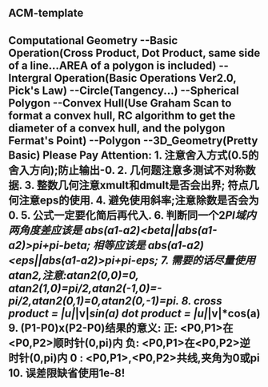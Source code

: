 ACM-template
----------------------------

Computational Geometry
--Basic Operation(Cross Product, Dot Product, same side of a line...AREA of a polygon is included)
--Intergral Operation(Basic Operations Ver2.0, Pick's Law)
--Circle(Tangency...)
--Spherical Polygon
--Convex Hull(Use Graham Scan to format a convex hull, RC algorithm to get the diameter of a convex hull, and the polygon Fermat's Point)
--Polygon
--3D_Geometry(Pretty Basic)
			Please Pay Attention:
				1. 注意舍入方式(0.5的舍入方向);防止输出-0.
				2. 几何题注意多测试不对称数据.
				3. 整数几何注意xmult和dmult是否会出界;
   					符点几何注意eps的使用.
				4. 避免使用斜率;注意除数是否会为0.
				5. 公式一定要化简后再代入.
				6. 判断同一个2*PI域内两角度差应该是
  				abs(a1-a2)<beta||abs(a1-a2)>pi+pi-beta;
   				相等应该是
  				abs(a1-a2)<eps||abs(a1-a2)>pi+pi-eps;
				7. 需要的话尽量使用atan2,注意:atan2(0,0)=0,
   			atan2(1,0)=pi/2,atan2(-1,0)=-pi/2,atan2(0,1)=0,atan2(0,-1)=pi.
				8. cross product = |u|*|v|*sin(a)
   			dot product = |u|*|v|*cos(a)
				9. (P1-P0)x(P2-P0)结果的意义:
   				正: <P0,P1>在<P0,P2>顺时针(0,pi)内
   				负: <P0,P1>在<P0,P2>逆时针(0,pi)内
   				0 : <P0,P1>,<P0,P2>共线,夹角为0或pi
				10. 误差限缺省使用1e-8!
----------------------------
